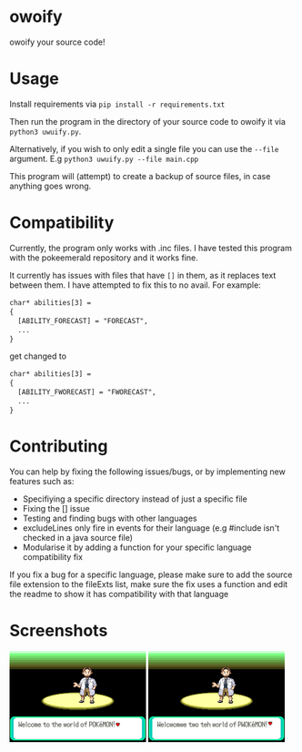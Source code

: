 # owoify
owoify your source code!

# Usage

Install requirements via `pip install -r requirements.txt`

Then run the program in the directory of your source code to owoify it via `python3 uwuify.py`.

Alternatively, if you wish to only edit a single file you can use the `--file` argument. E.g `python3 uwuify.py --file main.cpp`

This program will (attempt) to create a backup of source files, in case anything goes wrong.

# Compatibility

Currently, the program only works with .inc files. I have tested this program with the pokeemerald repository and it works fine.

It currently has issues with files that have `[]` in them, as it replaces text between them. I have attempted to fix this to no avail. For example:

```
char* abilities[3] =
{
  [ABILITY_FORECAST] = "FORECAST",
  ...
}
```
get changed to 
```
char* abilities[3] =
{
  [ABILITY_FWORECAST] = "FWORECAST",
  ...
}
```

# Contributing

You can help by fixing the following issues/bugs, or by implementing new features such as:

- Specifiying a specific directory instead of just a specific file
- Fixing the [] issue
- Testing and finding bugs with other languages
- excludeLines only fire in events for their language (e.g #include isn't checked in a java source file)
- Modularise it by adding a function for your specific language compatibility fix

If you fix a bug for a specific language, please make sure to add the source file extension to the fileExts list, make sure the fix uses a function and edit the readme to show it has compatibility with that language

# Screenshots
![Image of pokemon emerald. Will add alt text later](pokeemerald.png)
![Image of pokemon emerald owoified. Will add alt text later](pokeemerald_owo.png)
